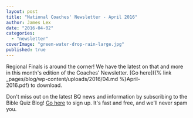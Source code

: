 ```yaml
---
layout: post
title: "National Coaches' Newsletter - April 2016"
author: James Lex
date: "2016-04-02"
categories: 
  - "newsletter"
coverImage: "green-water-drop-rain-large.jpg"
published: true
---
```


Regional Finals is around the corner! We have the latest on that and more in this month's edition of the Coaches' Newsletter. [Go here]({% link _pages/blog/wp-content/uploads/2016/04.md %}April-2016.pdf) to download.

Don't miss out on the latest BQ news and information by subscribing to the Bible Quiz Blog! [Go here](http://biblequiz.us11.list-manage.com/subscribe?u=089b34ce4234326ee935daca3&id=ff95fe96ee) to sign up. It's fast and free, and we'll never spam you.
